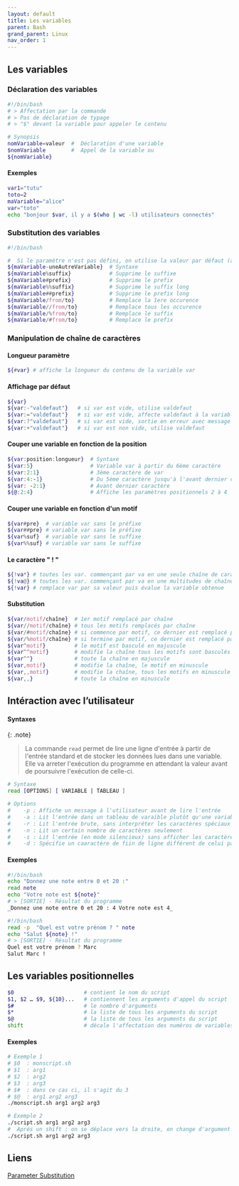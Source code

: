```yaml
---
layout: default
title: Les variables
parent: Bash
grand_parent: Linux
nav_order: 1
---
```


## Les variables

### Déclaration des variables

```bash
#!/bin/bash
# > Affectation par la commande
# > Pas de déclaration de typage
# > "$" devant la variable pour appeler le contenu

# Synopsis
nomVariable=valeur  #  Déclaration d'une variable
$nomVariable        #  Appel de la variable ou
${nomVariable}
```

#### Exemples

```bash
var1="tutu"
toto=2
maVariable="alice"
var="toto"
echo "bonjour $var, il y a $(who | wc -l) utilisateurs connectés"
```

### Substitution des variables

```bash
#!/bin/bash

#  Si le paramètre n'est pas défini, on utilise la valeur par défaut (à droite)
${maVariable-uneAutreVariable}  # Syntaxe
${maVariable%suffix}	        # Supprime le suffixe
${maVariable#prefix}	        # Supprime le prefix
${maVariable%%suffix}	        # Supprime le suffix long
${maVariable##prefix}	        # Supprime le prefix long
${maVariable/from/to}	        # Remplace la 1ere occurence
${maVariable//from/to}	        # Remplace tous les occurence
${maVariable/%from/to}	        # Remplace le suffix
${maVariable/#from/to}	        # Remplace le prefix
```

### Manipulation de chaîne de caractères

#### Longueur paramètre

```bash
${#var} # affiche la longueur du contenu de la variable var
```

#### Affichage par défaut

```bash
${var}
${var:-"valdefaut"}   # si var est vide, utilise valdefaut
${var:="valdefaut"}   # si var est vide, affecte valdefaut à la variable variable
${var:?"valdefaut"}   # si var est vide, sortie en erreur avec message valdefaut
${var:+"valdefaut"}   # si var est non vide, utilise valdefaut
```

#### Couper une variable en fonction de la position

```bash
${var:position:longueur}  # Syntaxe
${var:5}                  # Variable var à partir du 6ème caractère
${var:2:1}                # 3ème caractère de var
${var:4:-1}               # Du 5ème caractère jusqu'à l'avant dernier caractère
${var: -2:1}              # Avant dernier caractère
${@:2:4}                  # Affiche les paramètres positionnels 2 à 4
```

#### Couper une variable en fonction d'un motif

```bash
${var#pre}  # variable var sans le préfixe
${var##pre} # variable var sans le préfixe
${var%suf}  # variable var sans le suffixe
${var%%suf} # variable var sans le suffixe
```

#### Le caractère " ! "

```bash
${!va*} # toutes les var. commençant par va en une seule chaîne de caractères
${!va@} # toutes les var. commençant par va en une multitudes de chaînes
${!var} # remplace var par sa valeur puis évalue la variable obtenue
```

#### Substitution

```bash
${var/motif/chaîne}  # 1er motif remplacé par chaîne
${var//motif/chaîne} # tous les motifs remplacés par chaîne
${var/#motif/chaîne} # si commence par motif, ce dernier est remplacé par chaîne
${var/%motif/chaîne} # si termine par motif, ce dernier est remplacé par chaîne Modification de la casse
${var^motif}         # le motif est basculé en majuscule
${var^^motif}        # modifie la chaîne tous les motifs sont basculés en majuscule
${var^^}             # toute la chaîne en majuscule
${var,motif}         # modifie la chaîne, le motif en minuscule
${var,,motif}        # modifie la chaîne, tous les motifs en minuscule
${var,,}             # toute la chaîne en minuscule
```

## Intéraction avec l’utilisateur

#### Syntaxes

{: .note}

> La commande `read` permet de lire une ligne d'entrée à partir de l'entrée standard et de stocker les données lues dans une variable. Elle va arreter l'exécution du programme en attendant la valeur avant de poursuivre l'exécution de celle-ci.

```bash
# Syntaxe
read [OPTIONS] [ VARIABLE | TABLEAU ]

# Options
#    -p : Affiche un message à l'utilisateur avant de lire l'entrée
#    -a : Lit l'entrée dans un tableau de varaible plutôt qu'une variable unique
#    -r : Lit l'entrée brute, sans interpréter les caractères spéciaux (ex : les antislashs)
#    -n : Lit un certain nombre de caractères seulement
#    -s : Lit l'entrée (en mode silencieux) sans afficher les caractères entrés
#    -d : Spécifie un caaractère de fiin de ligne différent de celui par défaut ('\n')
```

#### Exemples

```bash
#!/bin/bash
echo "Donnez une note entre 0 et 20 :"
read note
echo "Votre note est ${note}"
# > [SORTIE] - Résultat du programme
_Donnez une note entre 0 et 20 : 4 Votre note est 4_
```

```bash
#!/bin/bash
read -p  "Quel est votre prénom ? " note
echo "Salut ${note} !"
# > [SORTIE] - Résultat du programme
Quel est votre prénom ? Marc
Salut Marc !
```

## Les variables positionnelles

```bash
$0                      # contient le nom du script
$1, $2 … $9, ${10}...   # contiennent les arguments d'appel du script
$#                      # le nombre d'arguments
$*                      # la liste de tous les arguments du script
$@                      # la liste de tous les arguments du script
shift                   # décale l'affectation des numéros de variables positionnelles sur la droite
```

#### Exemples

```bash
# Exemple 1
# $0  : monscript.sh
# $1  : arg1
# $2  : arg2
# $3  : arg3
# $#  : dans ce cas ci, il s'agit du 3
# $@  : arg1 arg2 arg3
./monscript.sh arg1 arg2 arg3

# Exemple 2
./script.sh arg1 arg2 arg3
#  Aprés un shift : on se déplace vers la droite, on change d'argument
./script.sh arg1 arg2 arg3
```

## Liens

[Parameter Substitution](https://tldp.org/LDP/abs/html/parameter-substitution.html)
